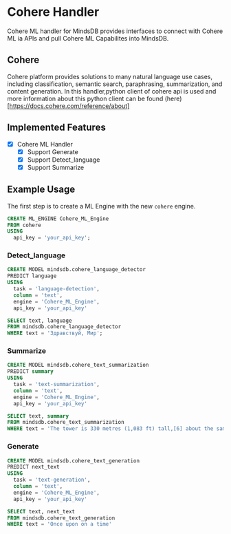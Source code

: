# Cohere Handler

Cohere ML handler for MindsDB provides interfaces to connect with Cohere ML ia APIs and pull Cohere ML Capabilites into MindsDB.

## Cohere

Cohere platform provides solutions to many natural language use cases, including classification, semantic search, paraphrasing, summarization, and content generation. 
In this handler,python client of cohere api is used and more information about this python client can be found (here)[https://docs.cohere.com/reference/about]


## Implemented Features

- [x] Cohere ML Handler
  - [x] Support Generate
  - [x] Support Detect_language 
  - [x] Support Summarize

## Example Usage

The first step is to create a ML Engine with the new `cohere` engine.

~~~~sql
CREATE ML_ENGINE Cohere_ML_Engine
FROM cohere
USING
  api_key = 'your_api_key';
~~~~

### Detect_language 

~~~~sql
CREATE MODEL mindsdb.cohere_language_detector
PREDICT language
USING
  task = 'language-detection',
  column = 'text',
  engine = 'Cohere_ML_Engine',
  api_key = 'your_api_key'

SELECT text, language
FROM mindsdb.cohere_language_detector
WHERE text = 'Здравствуй, Мир';
~~~~


### Summarize

~~~~sql
CREATE MODEL mindsdb.cohere_text_summarization
PREDICT summary
USING
  task = 'text-summarization',
  column = 'text',
  engine = 'Cohere_ML_Engine',
  api_key = 'your_api_key'

SELECT text, summary
FROM mindsdb.cohere_text_summarization
WHERE text = 'The tower is 330 metres (1,083 ft) tall,[6] about the same height as an 81-storey building, and the tallest structure in Paris. Its base is square, measuring 125 metres (410 ft) on each side. During its construction, the Eiffel Tower surpassed the Washington Monument to become the tallest human-made structure in the world, a title it held for 41 years until the Chrysler Building in New York City was finished in 1930. It was the first structure in the world to surpass both the 200-metre and 300-metre mark in height. Due to the addition of a broadcasting aerial at the top of the tower in 1957, it is now taller than the Chrysler Building by 5.2 metres (17 ft). Excluding transmitters, the Eiffel Tower is the second tallest free-standing structure in France after the Millau Viaduct. The tower has three levels for visitors, with restaurants on the first and second levels.He decorated it with furniture by Jean Lachaise and invited friends such as Thomas Edison.';
~~~~

### Generate

~~~~sql
CREATE MODEL mindsdb.cohere_text_generation
PREDICT next_text
USING
  task = 'text-generation',
  column = 'text',
  engine = 'Cohere_ML_Engine',
  api_key = 'your_api_key'

SELECT text, next_text
FROM mindsdb.cohere_text_generation
WHERE text = 'Once upon on a time'
~~~~
